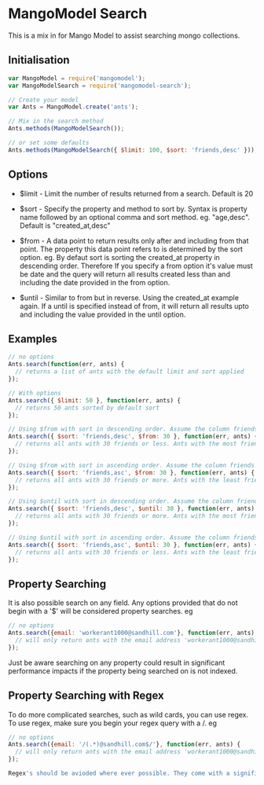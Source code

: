 MangoModel Search
=================

This is a mix in for Mango Model to assist searching mongo collections.

Initialisation
--------------

```js
var MangoModel = require('mangomodel');
var MangoModelSearch = require('mangomodel-search');

// Create your model
var Ants = MangoModel.create('ants');

// Mix in the search method
Ants.methods(MangoModelSearch());

// or set some defaults
Ants.methods(MangoModelSearch({ $limit: 100, $sort: 'friends,desc' }));
```

Options
-------

*  $limit - Limit the number of results returned from a search. Default is 20

*  $sort - Specify the property and method to sort by. Syntax is property name followed by an optional comma and sort method. eg. "age,desc". Default is "created_at,desc"

*  $from - A data point to return results only after and including from that point. The property this data point refers to is determined by the sort option. eg. By defaut sort is sorting the created_at property in descending order. Therefore If you specify a from option it's value must be date and the query will return all results created less than and including the date provided in the from option.

*  $until - Similar to from but in reverse. Using the created_at example again. If a until is specified instead of from, it will return all results upto and including the value provided in the until option.

Examples
--------

```js
// no options
Ants.search(function(err, ants) {
  // returns a list of ants with the default limit and sort applied
});

// With options
Ants.search({ $limit: 50 }, function(err, ants) {
  // returns 50 ants sorted by default sort
});

// Using $from with sort in descending order. Assume the column friends is an integer
Ants.search({ $sort: 'friends,desc', $from: 30 }, function(err, ants) {
  // returns all ants with 30 friends or less. Ants with the most friends will be returned first
});

// Using $from with sort in ascending order. Assume the column friends is an integer
Ants.search({ $sort: 'friends,asc', $from: 30 }, function(err, ants) {
  // returns all ants with 30 friends or more. Ants with the least friends will be returned first
});

// Using $until with sort in descending order. Assume the column friends is an integer
Ants.search({ $sort: 'friends,desc', $until: 30 }, function(err, ants) {
  // returns all ants with 30 friends or more. Ants with the most friends will be returned first
});

// Using $until with sort in ascending order. Assume the column friends is an integer
Ants.search({ $sort: 'friends,asc', $until: 30 }, function(err, ants) {
  // returns all ants with 30 friends or less. Ants with the least friends will be returned first
});
```

Property Searching
------------------

It is also possible search on any field. Any options provided that do not begin with a '$' will be considered property searches. eg

```js
// no options
Ants.search({email: 'workerant1000@sandhill.com'}, function(err, ants) {
  // will only return ants with the email address 'workerant1000@sandhill.com'
});
```

Just be aware searching on any property could result in significant performance impacts if the property being searched on is not indexed.

Property Searching with Regex
-----------------------------

To do more complicated searches, such as wild cards, you can use regex. To use regex, make sure you begin your regex query with a /. eg

```js
// no options
Ants.search({email: '/(.*)@sandhill.com$/'}, function(err, ants) {
  // will only return ants with the email address 'workerant1000@sandhill.com'
});

Regex's should be avioded where ever possible. They come with a significant performance impact.